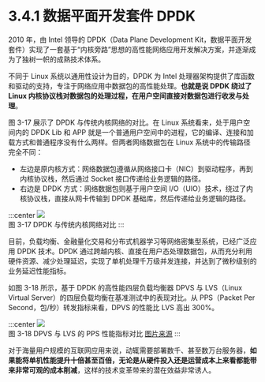 # 3.4.1 数据平面开发套件 DPDK

2010 年，由 Intel 领导的 DPDK（Data Plane Development Kit，数据平面开发套件）实现了一套基于“内核旁路”思想的高性能网络应用开发解决方案，并逐渐成为了独树一帜的成熟技术体系。

不同于 Linux 系统以通用性设计为目的，DPDK 为 Intel 处理器架构提供了库函数和驱动的支持，专注于网络应用中数据包的高性能处理。**也就是说 DPDK 绕过了 Linux 内核协议栈对数据包的处理过程，在用户空间直接对数据包进行收发与处理**。


图 3-17 展示了 DPDK 与传统内核网络的对比。在 Linux 系统看来，处于用户空间内的 DPDK Lib 和 APP 就是一个普通用户空间中的进程，它的编译、连接和加载方式和普通程序没有什么两样。但两者网络数据包在 Linux 系统中的传输路径完全不同：

- 左边是原内核方式：网络数据包遵循从网络接口卡（NIC）到驱动程序，再到内核协议栈，然后通过 Socket 接口传递给业务逻辑的路径。
- 右边是 DPDK 方式：网络数据包则基于用户空间 I/O（UIO）技术，绕过了内核协议栈，直接从网卡传输到 DPDK 基础库，然后传递给业务逻辑的路径。

:::center
  ![](../assets/dpdk.png)<br/>
 图 3-17 DPDK 与传统内核网络对比
:::

目前，负载均衡、金融量化交易和分布式机器学习等网络密集型系统，已经广泛应用 DPDK 技术。DPDK 通过跨越内核、直接在用户态处理数据包，从而充分利用硬件资源、减少处理延迟，实现了单机处理千万级并发连接，并达到了微秒级别的业务延迟性能指标。

如图 3-18 所示，基于 DPDK 的高性能四层负载均衡器 DPVS 与 LVS（Linux Virtual Server）的四层负载均衡在基准测试中的表现对比。从 PPS（Packet Per Second，包/秒）转发指标来看，DPVS 的性能比 LVS 高出 300%。

:::center
  ![](../assets/dpvs-performance.png)<br/>
 图 3-18 DPVS 与 LVS 的 PPS 性能指标对比 [图片来源](https://github.com/iqiyi/dpvs)
:::

对于海量用户规模的互联网应用来说，动辄需要部署数千、甚至数万台服务器，**如果能将单机性能提升十倍甚至百倍，无论是从硬件投入还是运营成本上来看都能带来非常可观的成本削减**，这样的技术变革带来的潜在效益非常诱人。